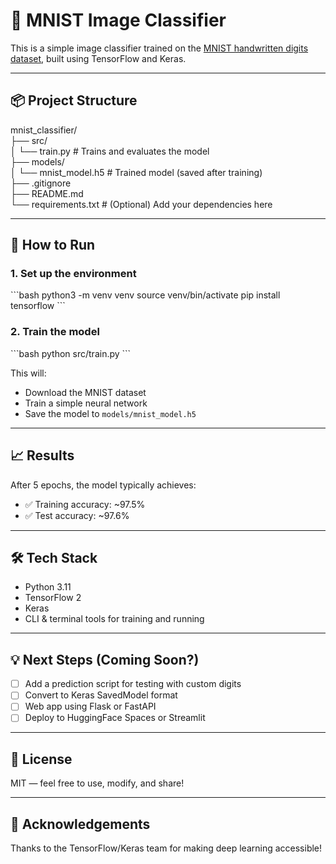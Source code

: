 # 🧠 MNIST Image Classifier

This is a simple image classifier trained on the [MNIST handwritten digits dataset](http://yann.lecun.com/exdb/mnist/), built using TensorFlow and Keras.

---

## 📦 Project Structure

mnist_classifier/  
├── src/  
│   └── train.py         # Trains and evaluates the model  
├── models/  
│   └── mnist_model.h5   # Trained model (saved after training)  
├── .gitignore  
├── README.md  
└── requirements.txt     # (Optional) Add your dependencies here

---

## 🚀 How to Run

### 1. Set up the environment

\`\`\`bash
python3 -m venv venv
source venv/bin/activate
pip install tensorflow
\`\`\`

### 2. Train the model

\`\`\`bash
python src/train.py
\`\`\`

This will:
- Download the MNIST dataset
- Train a simple neural network
- Save the model to `models/mnist_model.h5`

---

## 📈 Results

After 5 epochs, the model typically achieves:

- ✅ Training accuracy: ~97.5%  
- ✅ Test accuracy: ~97.6%

---

## 🛠 Tech Stack

- Python 3.11  
- TensorFlow 2  
- Keras  
- CLI & terminal tools for training and running

---

## 💡 Next Steps (Coming Soon?)

- [ ] Add a prediction script for testing with custom digits  
- [ ] Convert to Keras SavedModel format  
- [ ] Web app using Flask or FastAPI  
- [ ] Deploy to HuggingFace Spaces or Streamlit

---

## 📜 License

MIT — feel free to use, modify, and share!

---

## 🙌 Acknowledgements

Thanks to the TensorFlow/Keras team for making deep learning accessible!

